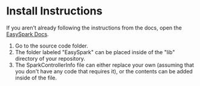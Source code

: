 # Install Instructions
If you aren't already following the instructions from the docs, open the [EasySpark Docs](https://frc-6026.gitbook.io/easyspark).
 1. Go to the source code folder.
 2. The folder labeled "EasySpark" can be placed inside of the "lib" directory of your repository.
 3. The SparkControllerInfo file can either replace your own (assuming that you don't have any code that requires it), or the contents can be added inside of the file.
